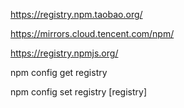 https://registry.npm.taobao.org/

https://mirrors.cloud.tencent.com/npm/

https://registry.npmjs.org/

npm config get registry

npm config set registry [registry]